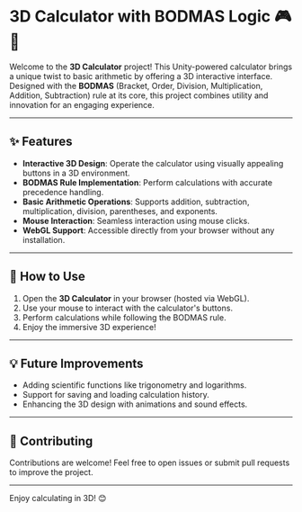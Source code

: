 # 3D Calculator with BODMAS Logic 🎮🔢

Welcome to the **3D Calculator** project! This Unity-powered calculator brings a unique twist to basic arithmetic by offering a 3D interactive interface. Designed with the **BODMAS** (Bracket, Order, Division, Multiplication, Addition, Subtraction) rule at its core, this project combines utility and innovation for an engaging experience.

---

## ✨ Features

- **Interactive 3D Design**: Operate the calculator using visually appealing buttons in a 3D environment.
- **BODMAS Rule Implementation**: Perform calculations with accurate precedence handling.
- **Basic Arithmetic Operations**: Supports addition, subtraction, multiplication, division, parentheses, and exponents.
- **Mouse Interaction**: Seamless interaction using mouse clicks.
- **WebGL Support**: Accessible directly from your browser without any installation.

---

## 🚀 How to Use

1. Open the **3D Calculator** in your browser (hosted via WebGL).
2. Use your mouse to interact with the calculator's buttons.
3. Perform calculations while following the BODMAS rule.
4. Enjoy the immersive 3D experience!

---

## 💡 Future Improvements

- Adding scientific functions like trigonometry and logarithms.
- Support for saving and loading calculation history.
- Enhancing the 3D design with animations and sound effects.

---

## 🤝 Contributing

Contributions are welcome! Feel free to open issues or submit pull requests to improve the project.

---

Enjoy calculating in 3D! 😊
